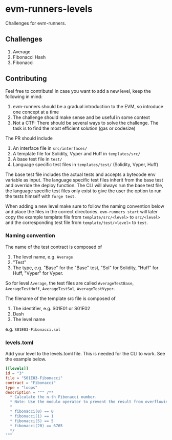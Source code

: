 # evm-runners-levels

Challenges for evm-runners.

## Challenges

1. Average
2. Fibonacci Hash
3. Fibonacci

## Contributing

Feel free to contribute! In case you want to add a new level, keep the following in mind:

1. evm-runners should be a gradual introduction to the EVM, so introduce one concept at a time
2. The challenge should make sense and be useful in some context
3. Not a CTF: There should be several ways to solve the challenge. The task is to find the most efficient solution (gas or codesize)

The PR should include

1. An interface file in `src/interfaces/`
2. A template file for Solidity, Vyper and Huff in `templates/src/`
3. A base test file in `test/`
4. Language specific test files in `templates/test/` (Solidity, Vyper, Huff)

The base test file includes the actual tests and accepts a bytecode env variable as input. The language specific test files inherit from the base test and override the deploy function. The CLI will always run the base test file, the language specific test files only exist to give the user the option to run the tests himself with `forge test`.

When adding a new level make sure to follow the naming convention below and place the files in the correct directories. `evm-runners start` will later copy the example template file from `template/src/<level>` to `src/<level>` and the corresponding test file from `template/test/<level>` to `test`.

### Naming convention

The name of the test contract is composed of

1. The level name, e.g. `Average`
2. "Test"
3. The type, e.g. "Base" for the "Base" test, "Sol" for Solidity, "Huff" for Huff, "Vyper" for Vyper.

So for level `Average`, the test files are called `AverageTestBase`, `AverageTestHuff`, `AverageTestSol`, `AverageTestVyper`.

The filename of the template src file is composed of

1. The identifier, e.g. S01E01 or S01E02
2. Dash
3. The level name

e.g. `S01E03-Fibonacci.sol`

### levels.toml

Add your level to the levels.toml file. This is needed for the CLI to work. See the example below.

```toml
[[levels]]
id = "3"
file = "S01E03-Fibonacci"
contract = "Fibonacci"
type = "loops"
description = """ /**
  * Calculate the n-th Fibonacci number.
  * Note: Use the modulo operator to prevent the result from overflowing.
  *
  * fibonacci(0) == 0
  * fibonacci(1) == 1
  * fibonacci(5) == 5
  * fibonacci(20) == 6765
  */
"""
```

